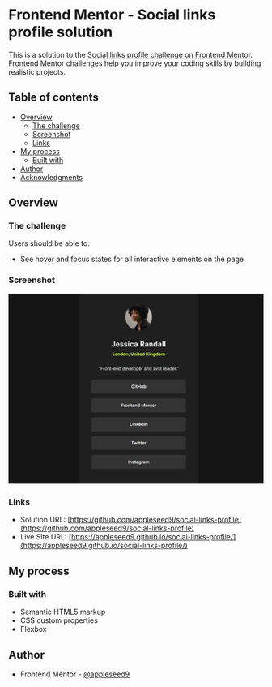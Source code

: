 # Frontend Mentor - Social links profile solution

This is a solution to the [Social links profile challenge on Frontend Mentor](https://www.frontendmentor.io/challenges/social-links-profile-UG32l9m6dQ). Frontend Mentor challenges help you improve your coding skills by building realistic projects. 

## Table of contents

- [Overview](#overview)
  - [The challenge](#the-challenge)
  - [Screenshot](#screenshot)
  - [Links](#links)
- [My process](#my-process)
  - [Built with](#built-with)
- [Author](#author)
- [Acknowledgments](#acknowledgments)

## Overview

### The challenge

Users should be able to:

- See hover and focus states for all interactive elements on the page

### Screenshot

![](./screenshot.png)

### Links

- Solution URL: [https://github.com/appleseed9/social-links-profile](https://github.com/appleseed9/social-links-profile)
- Live Site URL: [https://appleseed9.github.io/social-links-profile/](https://appleseed9.github.io/social-links-profile/)

## My process

### Built with

- Semantic HTML5 markup
- CSS custom properties
- Flexbox

## Author

- Frontend Mentor - [@appleseed9](https://www.frontendmentor.io/profile/appleseed9)